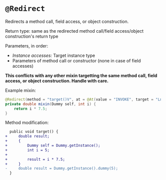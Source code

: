 # `@Redirect`

Redirects a method call, field access, or object construction.

Return type: same as the redirected method call/field access/object construction's return type

Parameters, in order: 

 - _Instance accesses:_ Target instance type
 - Parameters of method call or constructor (none in case of field accesses)

**This conflicts with any other mixin targetting the same method call, field access, or object construction. Handle with care.**

Example mixin:
```java
@Redirect(method = "target()V", at = @At(value = "INVOKE", target = "Lnet/example/Dummy;dummy(I)D"))
private double mixin(Dummy self, int i) {
    return i * 7.5;
}
```

Method modification:

```patch
  public void target() {
+     double result;
+     {
+         Dummy self = Dummy.getInstance();
+         int i = 5;
+
+         result = i * 7.5;
+     }
-     double result = Dummy.getInstance().dummy(5);
  }
```